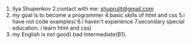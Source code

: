 1. Ilya Shupenkov
2.contact with me: shuprulit@gmail.com
3. my goal is to become a programmer
4.basic skills of html and css
5.i have not code examples(
6.i haven't experience
7.secondary special education. i learn html and css)
8. my English is not good) bad Intermediate(B1).
